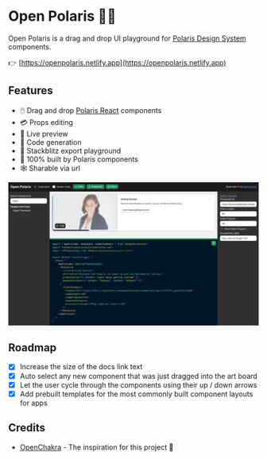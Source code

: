 # Open Polaris 🐻‍❄️

Open Polaris is a drag and drop UI playground for [Polaris Design System](https://polaris.shopify.com) components.

👉 [https://openpolaris.netlify.app](https://openpolaris.netlify.app)

## Features

- 🖱️ Drag and drop [Polaris React](https://polaris.shopify.com) components
- 💳 Props editing
- 💽 Live preview
- 🧬 Code generation
- 🛝 Stackblitz export playground
- 🎨 100% built by Polaris components
- 🕸️ Sharable via url

[![Screenshot](./public/demo.png)](https://openpolaris.netlify.app)

## Roadmap

- [x] Increase the size of the docs link text
- [x] Auto select any new component that was just dragged into the art board
- [x] Let the user cycle through the components using their up / down arrows
- [x] Add prebuilt templates for the most commonly built component layouts for apps

## Credits

- [OpenChakra](https://github.com/premieroctet/openchakra) - The inspiration for this project 🙂
